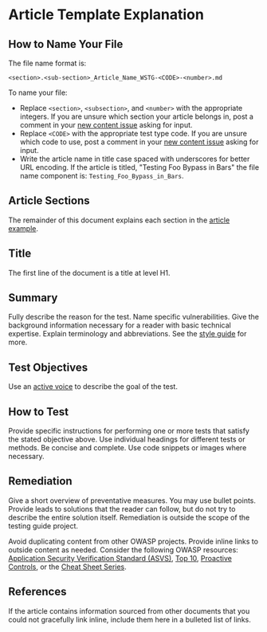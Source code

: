 # Article Template Explanation

## How to Name Your File

The file name format is:

`<section>.<sub-section>_Article_Name_WSTG-<CODE>-<number>.md`

To name your file:

- Replace `<section>`, `<subsection>`, and `<number>` with the appropriate integers. If you are unsure which section your article belongs in, post a comment in your [new content issue](https://github.com/OWASP/wstg/issues?q=is%3Aopen+is%3Aissue+label%3ANew) asking for input.
- Replace `<CODE>` with the appropriate test type code. If you are unsure which code to use, post a comment in your [new content issue](https://github.com/OWASP/wstg/issues?q=is%3Aopen+is%3Aissue+label%3ANew) asking for input.
- Write the article name in title case spaced with underscores for better URL encoding. If the article is titled, "Testing Foo Bypass in Bars" the file name component is: `Testing_Foo_Bypass_in_Bars`.

## Article Sections

The remainder of this document explains each section in the [article example](999.1_Testing_for_a_Cat_in_a_Box_WSTG-FOO-001.md).

## Title

The first line of the document is a title at level H1.

## Summary

Fully describe the reason for the test. Name specific vulnerabilities. Give the background information necessary for a reader with basic technical expertise. Explain terminology and abbreviations. See the [style guide](../style_guide.md) for more.

## Test Objectives

Use an [active voice](../style_guide.md#active-voice) to describe the goal of the test.

## How to Test

Provide specific instructions for performing one or more tests that satisfy the stated objective above. Use individual headings for different tests or methods. Be concise and complete. Use code snippets or images where necessary.

## Remediation

Give a short overview of preventative measures. You may use bullet points. Provide leads to solutions that the reader can follow, but do not try to describe the entire solution itself. Remediation is outside the scope of the testing guide project.

Avoid duplicating content from other OWASP projects. Provide inline links to outside content as needed. Consider the following OWASP resources: [Application Security Verification Standard (ASVS)](https://github.com/OWASP/ASVS), [Top 10](https://github.com/OWASP/Top10), [Proactive Controls](https://owasp.org/www-project-proactive-controls/), or the [Cheat Sheet Series](https://github.com/OWASP/CheatSheetSeries).

## References

If the article contains information sourced from other documents that you could not gracefully link inline, include them here in a bulleted list of links.
